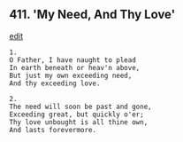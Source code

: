 
## 411.  'My Need, And Thy Love'
[edit](https://docs.google.com/document/d/1kxkvsjeLrRHYTPCTbrm41gnYCA2QQMMM/edit?mode=html)



    1.
    O Father, I have naught to plead
    In earth beneath or heav'n above,
    But just my own exceeding need,
    And thy exceeding love.

    2.
    The need will soon be past and gone,
    Exceeding great, but quickly o'er;
    Thy love unbought is all thine own,
    And lasts forevermore.
